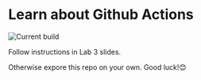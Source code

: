 # Learn about Github Actions

![Current build](https://github.com/emmalearnscode/learn-cool-problems/actions/workflows/tests.yml/badge.svg)

Follow instructions in Lab 3 slides.

Otherwise expore this repo on your own. Good luck!😊
